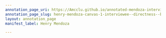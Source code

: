```yaml
---
annotation_page_uri: https://Amcclu.github.io/annotated-mendoza-interview/annotations/henry-mendoza-canvas-1-interviewee--directness--body-language--nod--raised-eyebrows-.json
annotation_page_slug: henry-mendoza-canvas-1-interviewee--directness--body-language--nod--raised-eyebrows-
layout: annotation_page
manifest_label: Henry Mendoza

---
```

